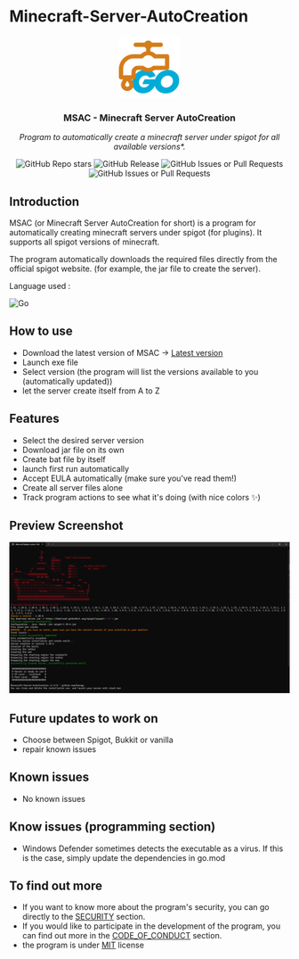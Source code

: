 # Minecraft-Server-AutoCreation

<div align="center">
<img alt="logo" src="assets/img/logo.png" height="110">
<h3>MSAC - Minecraft Server AutoCreation</h3>
<p><em>Program to automatically create a minecraft server under spigot for all available versions*.</em></p>

<img alt="GitHub Repo stars" src="https://img.shields.io/github/stars/kerogs/Minecraft-Server-AutoCreation?style=for-the-badge&logoColor=fff&labelColor=%2324292e&color=%23FFE005">
<img alt="GitHub Release" src="https://img.shields.io/github/v/release/kerogs/Minecraft-Server-AutoCreation?include_prereleases&style=for-the-badge&labelColor=%2324292e&color=%232dba4e">
<img alt="GitHub Issues or Pull Requests" src="https://img.shields.io/github/issues-pr/kerogs/Minecraft-Server-AutoCreation?style=for-the-badge&labelColor=%2324292e&color=eee">
<img alt="GitHub Issues or Pull Requests" src="https://img.shields.io/github/issues/kerogs/Minecraft-Server-AutoCreation?style=for-the-badge&labelColor=%2324292e&color=cc0000">


</div>

## Introduction

MSAC (or Minecraft Server AutoCreation for short) is a program for automatically creating minecraft servers under spigot (for plugins). It supports all spigot versions of minecraft.

The program automatically downloads the required files directly from the official spigot website. (for example, the jar file to create the server).

Language used :

<img alt="Go" src="https://img.shields.io/badge/Go-%2300ADD8?style=for-the-badge&logo=go&logoColor=fff">

## How to use

- Download the latest version of MSAC -> [Latest version](https://github.com/kerogs/Minecraft-Server-AutoCreation/releases/latest)
- Launch exe file
- Select version (the program will list the versions available to you (automatically updated))
- let the server create itself from A to Z

## Features

- Select the desired server version
- Download jar file on its own
- Create bat file by itself
- launch first run automatically
- Accept EULA automatically (make sure you've read them!)
- Create all server files alone
- Track program actions to see what it's doing (with nice colors ✨)

## Preview Screenshot

<div align="center">

![preview image](assets/img/preview.png)

</div>

## Future updates to work on

- Choose between Spigot, Bukkit or vanilla
- repair known issues

## Known issues

- No known issues

## Know issues (programming section)

- Windows Defender sometimes detects the executable as a virus. If this is the case, simply update the dependencies in go.mod

## To find out more
- If you want to know more about the program's security, you can go directly to the [SECURITY](security.md) section.
- If you would like to participate in the development of the program, you can find out more in the [CODE_OF_CONDUCT](CODE_OF_CONDUCT.md) section.
- the program is under [MIT](LICENSE) license